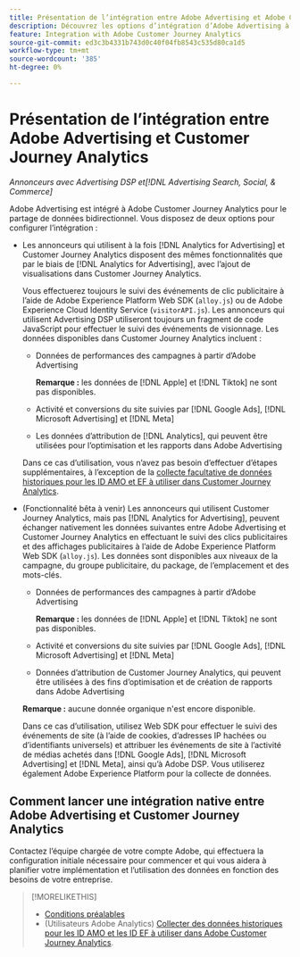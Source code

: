 ```yaml
---
title: Présentation de l’intégration entre Adobe Advertising et Adobe Customer Journey Analytics
description: Découvrez les options d’intégration d’Adobe Advertising à Adobe Customer Journey Analytics.
feature: Integration with Adobe Customer Journey Analytics
source-git-commit: ed3c3b4331b743d0c40f04fb8543c535d80ca1d5
workflow-type: tm+mt
source-wordcount: '385'
ht-degree: 0%

---
```


# Présentation de l’intégration entre Adobe Advertising et Customer Journey Analytics

<!-- title? If I change, change refs throughout -->

*Annonceurs avec Advertising DSP et[!DNL Advertising Search, Social, & Commerce]*

Adobe Advertising est intégré à Adobe Customer Journey Analytics pour le partage de données bidirectionnel. Vous disposez de deux options pour configurer l’intégration :

* Les annonceurs qui utilisent à la fois [!DNL Analytics for Advertising] et Customer Journey Analytics disposent des mêmes fonctionnalités que par le biais de [!DNL Analytics for Advertising], avec l’ajout de visualisations dans Customer Journey Analytics.

  Vous effectuerez toujours le suivi des événements de clic publicitaire à l’aide de Adobe Experience Platform Web SDK (`alloy.js`) ou de Adobe Experience Cloud Identity Service (`visitorAPI.js`). Les annonceurs qui utilisent Advertising DSP utiliseront toujours un fragment de code JavaScript pour effectuer le suivi des événements de visionnage. Les données disponibles dans Customer Journey Analytics incluent :

   * Données de performances des campagnes à partir d’Adobe Advertising

     **Remarque :** les données de [!DNL Apple] et [!DNL Tiktok] ne sont pas disponibles.

   * Activité et conversions du site suivies par [!DNL Google Ads], [!DNL Microsoft Advertising] et [!DNL Meta]

   * Les données d’attribution de [!DNL Analytics], qui peuvent être utilisées pour l’optimisation et les rapports dans Adobe Advertising

  Dans ce cas d’utilisation, vous n’avez pas besoin d’effectuer d’étapes supplémentaires, à l’exception de la [collecte facultative de données historiques pour les ID AMO et EF à utiliser dans Customer Journey Analytics](/help/integrations/analytics/rvars-to-evars.md).

* (Fonctionnalité bêta à venir) Les annonceurs qui utilisent Customer Journey Analytics, mais pas [!DNL Analytics for Advertising], peuvent échanger nativement les données suivantes entre Adobe Advertising et Customer Journey Analytics en effectuant le suivi des clics publicitaires et des affichages publicitaires à l’aide de Adobe Experience Platform Web SDK (`alloy.js`). Les données sont disponibles aux niveaux de la campagne, du groupe publicitaire, du package, de l’emplacement et des mots-clés.

   * Données de performances des campagnes à partir d’Adobe Advertising

     **Remarque :** les données de [!DNL Apple] et [!DNL Tiktok] ne sont pas disponibles.

   * Activité et conversions du site suivies par [!DNL Google Ads], [!DNL Microsoft Advertising] et [!DNL Meta]

   * Données d’attribution de Customer Journey Analytics, qui peuvent être utilisées à des fins d’optimisation et de création de rapports dans Adobe Advertising

  **Remarque :** aucune donnée organique n&#39;est encore disponible.<!-- Does that belong somewhere up above? -->

  Dans ce cas d’utilisation, utilisez Web SDK pour effectuer le suivi des événements de site (à l’aide de cookies, d’adresses IP hachées ou d’identifiants universels) et attribuer les événements de site à l’activité de médias achetés dans [!DNL Google Ads], [!DNL Microsoft Advertising] et [!DNL Meta], ainsi qu’à Adobe DSP. Vous utiliserez également Adobe Experience Platform pour la collecte de données.

## Comment lancer une intégration native entre Adobe Advertising et Customer Journey Analytics

Contactez l’équipe chargée de votre compte Adobe, qui effectuera la configuration initiale nécessaire pour commencer et qui vous aidera à planifier votre implémentation et l’utilisation des données en fonction des besoins de votre entreprise.

>[!MORELIKETHIS]
>
>* [Conditions préalables](prerequisites.md)
>* (Utilisateurs Adobe Analytics) [Collecter des données historiques pour les ID AMO et les ID EF à utiliser dans Adobe Customer Journey Analytics](/help/integrations/analytics/rvars-to-evars.md).
